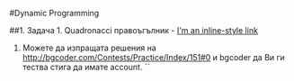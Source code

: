 #Dynamic Programming

##1. Задача 1. Quadronacci правоъгълник - [I'm an inline-style link](http://bgcoder.com/Contests/Practice/DownloadResource/609)
  1. Можете да изпращата решения на http://bgcoder.com/Contests/Practice/Index/151#0 и bgcoder да Ви ги тества стига да имате account.
``
## 
## 
